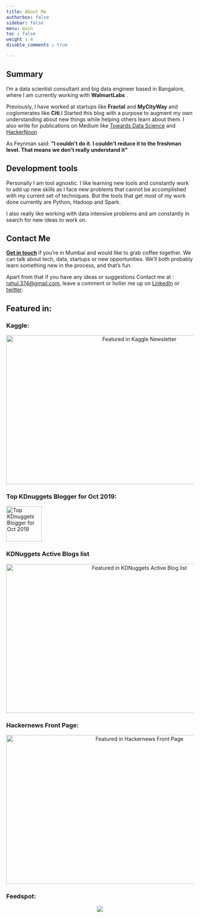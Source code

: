 ```yaml
---
title: About Me
authorbox: false
sidebar: false
menu: main
toc : false
weight : 4
disable_comments : true

---
```


## Summary

I’m a data scientist consultant and big data engineer based in Bangalore, where I am currently working with **WalmartLabs** .

Previously, I have worked at startups like **Fractal** and **MyCityWay** and coglomerates like **Citi**.I Started this blog with a purpose to augment my own understanding about new things while helping others learn about them. I also write for publications on Medium like [Towards Data Science](https://towardsdatascience.com/) and [HackerNoon](https://hackernoon.com/)

As Feynman said: **"I couldn't do it. I couldn't reduce it to the freshman level. That means we don't really understand it"**

## Development tools

Personally I am tool agnostic. I like learning new tools and constantly work to add up new skills as I face new problems that cannot be accomplished with my current set of techniques. But the tools that get most of my work done currently are Python, Hadoop and Spark.

I also really like working with data intensive problems and am constantly in search for new ideas to work on.

## Contact Me

**[Get in touch](mailto:rahul.374@gmail.com?subject=coffee)** if you’re in Mumbai and would like to grab coffee together. We can talk about tech, data, startups or new opportunities. We’ll both probably learn something new in the process, and that’s fun.

Apart from that if you have any ideas or suggestions Contact me at : rahul.374@gmail.com, leave a comment or holler me up on [LinkedIn](https://www.linkedin.com/profile/view?id=AAIAAAUGZtoBLDbgvT7glPvnjVgGY_AwnWpn73w&trk=nav_responsive_tab_profile_pic) or [twitter](https://twitter.com/MLWhiz).

## Featured in: 

### Kaggle:
<div style="margin-top: 9px; margin-bottom: 10px;">
<center><img src="/images/Kaggle_Newsletter.png" alt="Featured in Kaggle Newsletter" height="400" width="700" ></center>
</div>

### Top KDnuggets Blogger for Oct 2019:

<a href="https://www.kdnuggets.com/2019/10/top-news-week-1014-1020.html"><img src="https://www.kdnuggets.com/images/tkb-1910-s.png" width=95 height=95 alt="Top KDnuggets Blogger for Oct 2019"></a>

### KDNuggets Active Blogs list

<div style="margin-top: 9px; margin-bottom: 10px;">
<center><img src="/images/kdnuggets.png" alt="Featured in KDNuggets Active Blog list" height="400" width="700" ></center>
</div>

### Hackernews Front Page:
<div style="margin-top: 9px; margin-bottom: 10px;">
<center><img src="/images/Hackernews_front_page.png" alt="Featured in Hackernews Front Page" height="400" width="700" ></center>
</div>

### Feedspot:
<div style="margin-top: 9px; margin-bottom: 10px;">
<center><a href="http://blog.feedspot.com/data_science_blogs/" title="Data Science Blogs"><img src="https://blog-cdn.feedspot.com/wp-content/uploads/2017/01/data-science-75-transparent_216px.png" ></img></a></center></div>

